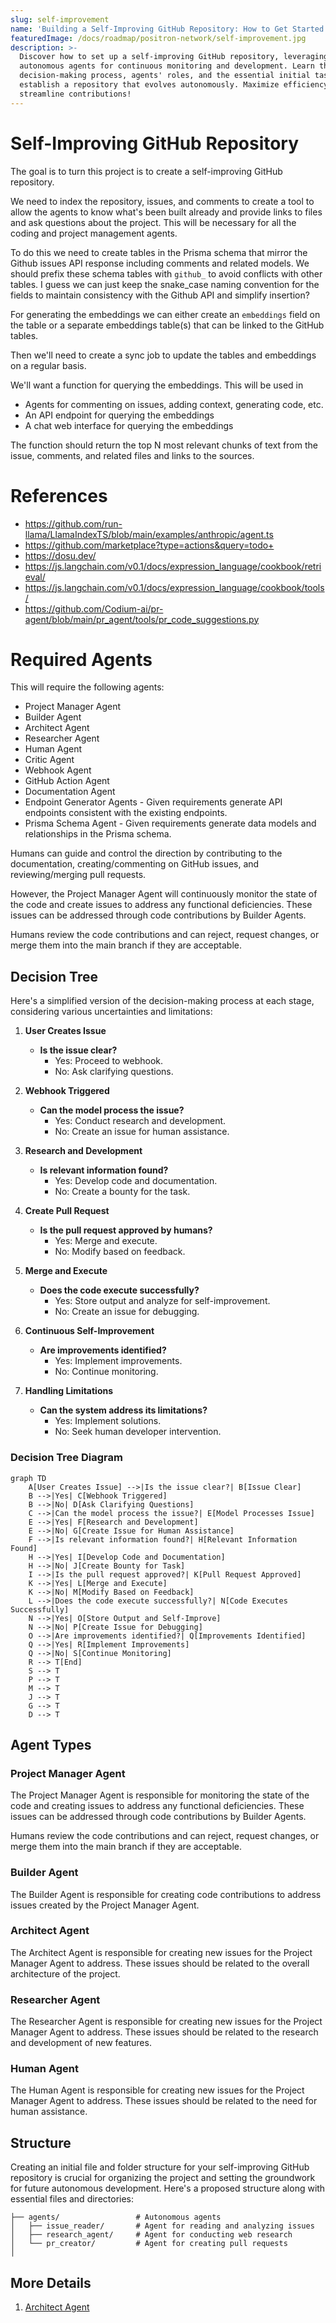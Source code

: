 ```yaml
---
slug: self-improvement
name: 'Building a Self-Improving GitHub Repository: How to Get Started'
featuredImage: /docs/roadmap/positron-network/self-improvement.jpg
description: >-
  Discover how to set up a self-improving GitHub repository, leveraging
  autonomous agents for continuous monitoring and development. Learn the
  decision-making process, agents' roles, and the essential initial tasks to
  establish a repository that evolves autonomously. Maximize efficiency and
  streamline contributions!
---
```

# Self-Improving GitHub Repository

The goal is to turn this project is to create a self-improving GitHub repository. 

We need to index the repository, issues, and comments to create a tool to allow the agents to know what's been built already and provide links to files and ask questions about the project. This will be necessary for all the coding and project management agents.

To do this we need to create tables in the Prisma schema that mirror the Github issues API response including comments and related models. We should prefix these schema tables with `github_` to avoid conflicts with other tables.  I guess we can just keep the snake_case naming convention for the fields to maintain consistency with the Github API and simplify insertion?

For generating the embeddings we can either create an `embeddings` field on the table or a separate embeddings table(s) that can be linked to the GitHub tables.

Then we'll need to create a sync job to update the tables and embeddings on a regular basis.

We'll want a function for querying the embeddings. This will be used in 
- Agents for commenting on issues, adding context, generating code, etc.
- An API endpoint for querying the embeddings
- A chat web interface for querying the embeddings

The function should return the top N most relevant chunks of text from the issue, comments, and related files and links to the sources.

# References
- https://github.com/run-llama/LlamaIndexTS/blob/main/examples/anthropic/agent.ts
- https://github.com/marketplace?type=actions&query=todo+
- https://dosu.dev/
- https://js.langchain.com/v0.1/docs/expression_language/cookbook/retrieval/
- https://js.langchain.com/v0.1/docs/expression_language/cookbook/tools/
- https://github.com/Codium-ai/pr-agent/blob/main/pr_agent/tools/pr_code_suggestions.py

# Required Agents

This will require the following agents:
- Project Manager Agent
- Builder Agent
- Architect Agent
- Researcher Agent
- Human Agent
- Critic Agent
- Webhook Agent
- GitHub Action Agent
- Documentation Agent
- Endpoint Generator Agents - Given requirements generate API endpoints consistent with the existing endpoints.
- Prisma Schema Agent - Given requirements generate data models and relationships in the Prisma schema.

Humans can guide and control the direction by contributing to the documentation, creating/commenting on GitHub issues, and reviewing/merging pull requests.

However, the Project Manager Agent will continuously monitor the state of the code and create issues to address any functional deficiencies.  These issues can be addressed through code contributions by Builder Agents.

Humans review the code contributions and can reject, request changes, or merge them into the main branch if they are acceptable.

## Decision Tree

Here's a simplified version of the decision-making process at each stage,
considering various uncertainties and limitations:

1. **User Creates Issue**
    - **Is the issue clear?**
        - Yes: Proceed to webhook.
        - No: Ask clarifying questions.

2. **Webhook Triggered**
    - **Can the model process the issue?**
        - Yes: Conduct research and development.
        - No: Create an issue for human assistance.

3. **Research and Development**
    - **Is relevant information found?**
        - Yes: Develop code and documentation.
        - No: Create a bounty for the task.

4. **Create Pull Request**
    - **Is the pull request approved by humans?**
        - Yes: Merge and execute.
        - No: Modify based on feedback.

5. **Merge and Execute**
    - **Does the code execute successfully?**
        - Yes: Store output and analyze for self-improvement.
        - No: Create an issue for debugging.

6. **Continuous Self-Improvement**
    - **Are improvements identified?**
        - Yes: Implement improvements.
        - No: Continue monitoring.

7. **Handling Limitations**
    - **Can the system address its limitations?**
        - Yes: Implement solutions.
        - No: Seek human developer intervention.

### Decision Tree Diagram

```mermaid
graph TD
    A[User Creates Issue] -->|Is the issue clear?| B[Issue Clear]
    B -->|Yes| C[Webhook Triggered]
    B -->|No| D[Ask Clarifying Questions]
    C -->|Can the model process the issue?| E[Model Processes Issue]
    E -->|Yes| F[Research and Development]
    E -->|No| G[Create Issue for Human Assistance]
    F -->|Is relevant information found?| H[Relevant Information Found]
    H -->|Yes| I[Develop Code and Documentation]
    H -->|No| J[Create Bounty for Task]
    I -->|Is the pull request approved?| K[Pull Request Approved]
    K -->|Yes| L[Merge and Execute]
    K -->|No| M[Modify Based on Feedback]
    L -->|Does the code execute successfully?| N[Code Executes Successfully]
    N -->|Yes| O[Store Output and Self-Improve]
    N -->|No| P[Create Issue for Debugging]
    O -->|Are improvements identified?| Q[Improvements Identified]
    Q -->|Yes| R[Implement Improvements]
    Q -->|No| S[Continue Monitoring]
    R --> T[End]
    S --> T
    P --> T
    M --> T
    J --> T
    G --> T
    D --> T

```

## Agent Types

### Project Manager Agent

The Project Manager Agent is responsible for monitoring the state of the code
and creating issues to address any functional deficiencies.
These issues can be addressed through code contributions by Builder Agents.

Humans review the code contributions and can reject, request changes,
or merge them into the main branch if they are acceptable.

### Builder Agent

The Builder Agent is responsible for creating code contributions to address issues created by the Project Manager Agent.

### Architect Agent

The Architect Agent is responsible for creating new issues for the Project Manager Agent to address.
These issues should be related to the overall architecture of the project.

### Researcher Agent

The Researcher Agent is responsible for creating new issues for the Project Manager Agent to address.
These issues should be related to the research and development of new features.

### Human Agent

The Human Agent is responsible for creating new issues for the Project Manager Agent to address.
These issues should be related to the need for human assistance.

## Structure

Creating an initial file and folder structure for your self-improving GitHub repository is crucial
for organizing the project and setting the groundwork for future autonomous development.
Here's a proposed structure along with essential files and directories:

```
├── agents/                 # Autonomous agents
│   ├── issue_reader/       # Agent for reading and analyzing issues
│   ├── research_agent/     # Agent for conducting web research
│   └── pr_creator/         # Agent for creating pull requests
│
```


## More Details
1. [Architect Agent](positron-network-architect-agent/positron-network-architect-agent.md)

